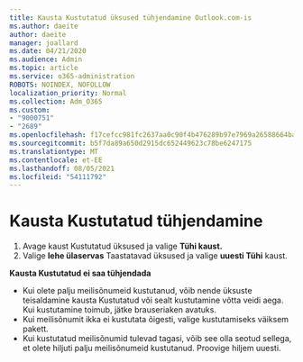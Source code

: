 ```yaml
---
title: Kausta Kustutatud üksused tühjendamine Outlook.com-is
ms.author: daeite
author: daeite
manager: joallard
ms.date: 04/21/2020
ms.audience: Admin
ms.topic: article
ms.service: o365-administration
ROBOTS: NOINDEX, NOFOLLOW
localization_priority: Normal
ms.collection: Adm_O365
ms.custom:
- "9000751"
- "2689"
ms.openlocfilehash: f17cefcc981fc2637aa0c90f4b476289b97e7969a26588664baf67485daf5d5b
ms.sourcegitcommit: b5f7da89a650d2915dc652449623c78be6247175
ms.translationtype: MT
ms.contentlocale: et-EE
ms.lasthandoff: 08/05/2021
ms.locfileid: "54111792"
---
```

# <a name="empty-the-deleted-items-folder"></a>Kausta Kustutatud tühjendamine

1. Avage kaust Kustutatud üksused ja valige **Tühi kaust.**
2. Valige **lehe ülaservas** Taastatavad üksused ja valige **uuesti Tühi** kaust.

**Kausta Kustutatud ei saa tühjendada**

- Kui olete palju meilisõnumeid kustutanud, võib nende üksuste teisaldamine kausta Kustutatud või sealt kustutamine võtta veidi aega. Kui kustutamine toimub, jätke brauseriaken avatuks.
- Kui meilisõnumit ikka ei kustutata õigesti, valige kustutamiseks väiksem pakett.
- Kui kustutatud meilisõnumid tulevad tagasi, võib see olla seotud sellega, et olete hiljuti palju meilisõnumeid kustutanud. Proovige hiljem uuesti.